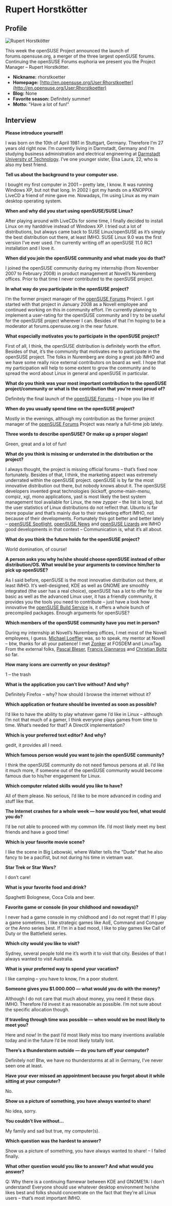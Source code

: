 # Rupert Horstkötter

## Profile

![Rupert Horstkötter](images/rupert_horstkotter.jpg)

This week the openSUSE Project announced the launch of forums.opensuse.org, a merger of the three largest openSUSE forums. Continuing the openSUSE Forums euphoria we present you the Project Manager – Rupert Horstkötter.

* **Nickname:** rhorstkoetter
* **Homepage:** [http://en.opensuse.org/User:Rhorstkoetter](http://en.opensuse.org/User:Rhorstkoetter)
* **Blog:** None
* **Favorite season:** Definitely summer!
* **Motto:** "Have a lot of fun!"

## Interview

**Please introduce yourself!**

I was born on the 10th of April 1981 in Stuttgart, Germany. Therefore I’m 27 years old right now. I’m currently living in Darmstadt, Germany and I’m studying business administration and electrical engineering at [Darmstadt University of Technology](http://www.tu-darmstadt.de). I’ve one younger sister, Elsa Laura, 22, who is also my best friend.


**Tell us about the background to your computer use.**

I bought my first computer in 2001 – pretty late, I know. It was running Windows XP, but not that long. In 2002 I got my hands on a KNOPPIX LiveCD a friend of mine gave me. Nowadays, I’m using Linux as my main desktop operating system.


**When and why did you start using openSUSE/SUSE Linux?**

After playing around with LiveCDs for some time, I finally decided to install Linux on my harddrive instead of Windows XP. I tried out a lot of distributions, but always came back to SUSE Linux/openSUSE as it’s simply the best distribution out there, at least IMHO. SUSE Linux 9.0 was the first version I’ve ever used. I’m currently writing off an openSUSE 11.0 RC1 installation and I love it.


**When did you join the openSUSE community and what made you do that?**

I joined the openSUSE community during my internship (from November 2007 to February 2008) in product management at Novell’s Nuremberg offices. Prior to that time I never contributed to the openSUSE project.


**In what way do you participate in the openSUSE project?**

I’m the former project manager of the [openSUSE Forums](http://forums.opensuse.org) Project. I got started with that project in January 2008 as a Novell employee and continued working on this in community effort. I’m currently planning to implement a user-rating for the openSUSE community and I try to be useful for the openSUSE project wherever I can. Besides of that I’m hoping to be a moderator at forums.opensuse.org in the near future.


**What especially motivates you to participate in the openSUSE project?**

First of all, I think, the openSUSE distribution is definitely worth the effort. Besides of that, it’s the community that motivates me to participate in the openSUSE project. The folks in Nuremberg are doing a great job IMHO and we have some really nice external contributors on board as well. I hope that my participation will help to some extent to grow the community and to spread the word about Linux in general and openSUSE in particular.


**What do you think was your most important contribution to the openSUSE project/community or what is the contribution that you’re most proud of?**

Definitely the final launch of the [openSUSE Forums](http://forums.opensuse.org) – I hope you like it!


**When do you usually spend time on the openSUSE project?**

Mostly in the evenings, although my contribution as the former project manager of the [openSUSE Forums](http://forums.opensuse.org) Project was nearly a full-time job lately.


**Three words to describe openSUSE? Or make up a proper slogan!**

Green, great and a lot of fun!


**What do you think is missing or underrated in the distribution or the project?**

I always thought, the project is missing official forums – that’s fixed now fortunately. Besides of that, I think, the marketing aspect was extremely underrated within the openSUSE project. openSUSE is by far the most innovative distribution out there, but nobody knows about it. The openSUSE developers invented great technologies (kickoff, gnome-main-menu, compiz, xgl, mono applications, yast is most likely the best system management tool available for Linux, the new zypper – the list is long), but the user statistics of Linux distributions do not reflect that. Ubuntu is far more popular and that’s mainly due to their marketing effort IMHO, not because of their developments. Fortunately this got better and better lately – [openSUSE Spotlight](http://zonker.opensuse.org), [openSUSE News](//news.opensuse.org) and [openSUSE Lizards](http://lizards.opensuse.org) are IMHO good developments in that context – Communication is, what it’s all about.


**What do you think the future holds for the openSUSE project?**

World domination, of course!


**A person asks you why he/she should choose openSUSE instead of other distribution/OS. What would be your arguments to convince him/her to pick up openSUSE?**

As I said before, openSUSE is the most innovative distribution out there, at least IMHO. It’s well-designed, KDE as well as GNOME are smoothly integrated (the user has a real choice), openSUSE has a lot to offer for the basic as well as the advanced Linux user, it has a friendly community, it provides you the tools you need to contribute – just have a look how innovative the [openSUSE Build Service](http://build.opensuse.org) is, it offers a whole bunch of precompiled packages. Enough arguments for openSUSE?


**Which members of the openSUSE community have you met in person?**

During my internship at Novell’s Nuremberg offices, I met most of the Novell employees, I guess. [Michael Loeffler](http://en.opensuse.org/User:Sprudel24) was, so to speak, my mentor at Novell – btw, thanks for all your patience! I met [Zonker](http://en.opensuse.org/User:Jbrockmeier) at FOSDEM and LinuxTag. From the external folks, [Pascal Bleser](http://en.opensuse.org/User:Pbleser), [Francis Giannaros](http://en.opensuse.org/User:Apokryphos) and [Christian Boltz](http://en.opensuse.org/User:Cboltz) so far.


**How many icons are currently on your desktop?**

1 – the trash


**What is the application you can’t live without? And why?**

Definitely Firefox – why? how should I browse the internet without it?


**Which application or feature should be invented as soon as possible?**

I’d like to have the ability to play whatever game I’d like in Linux – although I’m not that much of a gamer, I think everyone plays games from time to time. What’s needed for that? A DirectX implementation?


**Which is your preferred text editor? And why?**

gedit, it provides all I need.


**Which famous person would you want to join the openSUSE community?**

I think the openSUSE community do not need famous persons at all. I’d like it much more, if someone out of the openSUSE community would become famous due to his/her engagement for Linux.


**Which computer related skills would you like to have?**

All of them please. No serious, I’d like to be more advanced in coding and stuff like that.


**The Internet crashes for a whole week — how would you feel, what would you do?**

I’d be not able to proceed with my common life. I’d most likely meet my best friends and have a good time!


**Which is your favorite movie scene?**

I like the scene in Big Lebowski, where Walter tells the "Dude" that he also fancy to be a pacifist, but not during his time in vietnam war.


**Star Trek or Star Wars?**

I don’t care!


**What is your favorite food and drink?**

Spaghetti Bolognese, Coca Cola and beer.


**Favorite game or console (in your childhood and nowadays)?**

I never had a game console in my childhood and I do not regret that! If I play a game sometimes, I like strategic games like AoE, Command and Conquer or the Anno series best. If I’m in a bad mood, I like to play games like Call of Duty or the Battlefield series.


**Which city would you like to visit?**

Sydney, several people told me it’s worth it to visit that city. Besides of that I always wanted to visit Australia.


**What is your preferred way to spend your vacation?**

I like camping – you have to know, I’m a poor student.


**Someone gives you $1.000.000 — what would you do with the money?**

Although I do not care that much about money, you need it these days IMHO. Therefore I’d invest it as reasonable as possible. I’m not sure about the specific allocation though.


**If traveling through time was possible — when would we be most likely to meet you?**

Here and now! In the past I’d most likely miss too many inventions available today and in the future I’d be most likely totally lost.


**There’s a thunderstorm outside — do you turn off your computer?**

Definitely not! Btw, we have no thunderstorms at all in Germany, I’ve never seen one at least.


**Have your ever missed an appointment because you forgot about it while sitting at your computer?**

No.


**Show us a picture of something, you have always wanted to share!**

No idea, sorry.


**You couldn’t live without…**

My family and sad but true, my computer(s).


**Which question was the hardest to answer?**

Show us a picture of something, you have always wanted to share! – I failed finally.


**What other question would you like to answer? And what would you answer?**

Q: Why there is a continuing flamewar between KDE and GNOME?A: I don’t understand! Everyone should use whatever desktop environment he/she likes best and folks should concentrate on the fact that they’re all Linux users – that’s most important IMHO.
